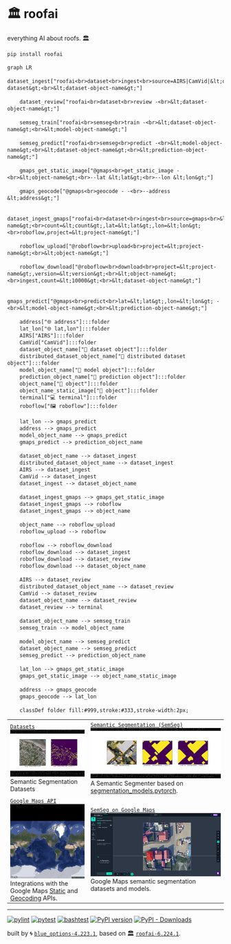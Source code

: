 # 🏛️ roofai

everything AI about roofs. 🏛️

```bash
pip install roofai
```

```mermaid
graph LR
    dataset_ingest["roofai<br>dataset<br>ingest<br>source=AIRS|CamVid|&lt;distributed-dataset&gt;<br>&lt;dataset-object-name&gt;"]

    dataset_review["roofai<br>dataset<br>review -<br>&lt;dataset-object-name&gt;"]

    semseg_train["roofai<br>semseg<br>train -<br>&lt;dataset-object-name&gt;<br>&lt;model-object-name&gt;"]

    semseg_predict["roofai<br>semseg<br>predict -<br>&lt;model-object-name&gt;<br>&lt;dataset-object-name&gt;<br>&lt;prediction-object-name&gt;"]

    gmaps_get_static_image["@gmaps<br>get_static_image -<br>&lt;object-name&gt;<br>--lat &lt;lat&gt;<br>--lon &lt;lon&gt;"]

    gmaps_geocode["@gmaps<br>geocode - -<br>--address &lt;address&gt;"]

    dataset_ingest_gmaps["roofai<br>dataset<br>ingest<br>source=gmaps<br>&lt;object-name&gt;<br>count=&lt;count&gt;,lat=&lt;lat&gt;,lon=&lt;lon&gt;<br>roboflow,project=&lt;project-name&gt;"]

    roboflow_upload["@roboflow<br>upload<br>project=&lt;project-name&gt;<br>&lt;object-name&gt;"]

    roboflow_download["@roboflow<br>download<br>project=&lt;project-name&gt;,version=&lt;version&gt;<br>&lt;object-name&gt;<br>ingest,count=&lt;10000&gt;<br>&lt;dataset-object-name&gt;"]

    gmaps_predict["@gmaps<br>predict<br>lat=&lt;lat&gt;,lon=&lt;lon&gt; -<br>&lt;model-object-name&gt;<br>&lt;prediction-object-name&gt;"]

    address["🌐 address"]:::folder
    lat_lon["🌐 lat,lon"]:::folder
    AIRS["AIRS"]:::folder
    CamVid["CamVid"]:::folder
    dataset_object_name["📂 dataset object"]:::folder
    distributed_dataset_object_name["📂 distributed dataset object"]:::folder
    model_object_name["📂 model object"]:::folder
    prediction_object_name["📂 prediction object"]:::folder
    object_name["📂 object"]:::folder
    object_name_static_image["📂 object"]:::folder
    terminal["💻 terminal"]:::folder
    roboflow["🖼️ roboflow"]:::folder

    lat_lon --> gmaps_predict
    address --> gmaps_predict
    model_object_name --> gmaps_predict
    gmaps_predict --> prediction_object_name

    dataset_object_name --> dataset_ingest
    distributed_dataset_object_name --> dataset_ingest
    AIRS --> dataset_ingest
    CamVid --> dataset_ingest
    dataset_ingest --> dataset_object_name

    dataset_ingest_gmaps --> gmaps_get_static_image
    dataset_ingest_gmaps --> roboflow
    dataset_ingest_gmaps --> object_name

    object_name --> roboflow_upload
    roboflow_upload --> roboflow

    roboflow --> roboflow_download
    roboflow_download --> dataset_ingest
    roboflow_download --> dataset_review
    roboflow_download --> dataset_object_name

    AIRS --> dataset_review
    distributed_dataset_object_name --> dataset_review
    CamVid --> dataset_review
    dataset_object_name --> dataset_review
    dataset_review --> terminal

    dataset_object_name --> semseg_train
    semseg_train --> model_object_name

    model_object_name --> semseg_predict
    dataset_object_name --> semseg_predict
    semseg_predict --> prediction_object_name

    lat_lon --> gmaps_get_static_image
    gmaps_get_static_image --> object_name_static_image

    address --> gmaps_geocode
    gmaps_geocode --> lat_lon

    classDef folder fill:#999,stroke:#333,stroke-width:2px;
```

|   |   |
| --- | --- |
| [`Datasets`](./roofai/dataset) [![image](https://github.com/kamangir/assets/blob/main/roofAI/AIRS-cache-v45--review-index-2.png?raw=true)](./roofai/dataset) Semantic Segmentation Datasets | [`Semantic Segmentation (SemSeg)`](./roofai/semseg) [![image](./assets/predict-00247.png)](./roofai/semseg) A Semantic Segmenter based on [segmentation_models.pytorch](<https://github.com/qubvel/segmentation_models.pytorch/blob/master/examples/cars%20segmentation%20(camvid).ipynb>). |
| [`Google Maps API`](./roofai/google_maps/api) [![image](https://github.com/kamangir/assets/blob/main/static-image-api-2025-02-15-wnfsd9/static-image-api-2025-02-15-wnfsd9-2X.gif?raw=true)](./roofai/google_maps/api) Integrations with the Google Maps [Static](https://developers.google.com/maps/documentation/maps-static/start) and [Geocoding](https://developers.google.com/maps/documentation/geocoding/start) APIs. | [`SemSeg on Google Maps`](./roofai/google_maps/semseg) [![image](https://github.com/kamangir/assets/raw/main/roofAI/roboflow/labelling-2.png?raw=true)](./roofai/google_maps/semseg) Google Maps semantic segmentation datasets and models. |

---


[![pylint](https://github.com/kamangir/roofai/actions/workflows/pylint.yml/badge.svg)](https://github.com/kamangir/roofai/actions/workflows/pylint.yml) [![pytest](https://github.com/kamangir/roofai/actions/workflows/pytest.yml/badge.svg)](https://github.com/kamangir/roofai/actions/workflows/pytest.yml) [![bashtest](https://github.com/kamangir/roofai/actions/workflows/bashtest.yml/badge.svg)](https://github.com/kamangir/roofai/actions/workflows/bashtest.yml) [![PyPI version](https://img.shields.io/pypi/v/roofai.svg)](https://pypi.org/project/roofai/) [![PyPI - Downloads](https://img.shields.io/pypi/dd/roofai)](https://pypistats.org/packages/roofai)

built by 🌀 [`blue_options-4.223.1`](https://github.com/kamangir/awesome-bash-cli), based on 🏛️ [`roofai-6.224.1`](https://github.com/kamangir/roofai).
